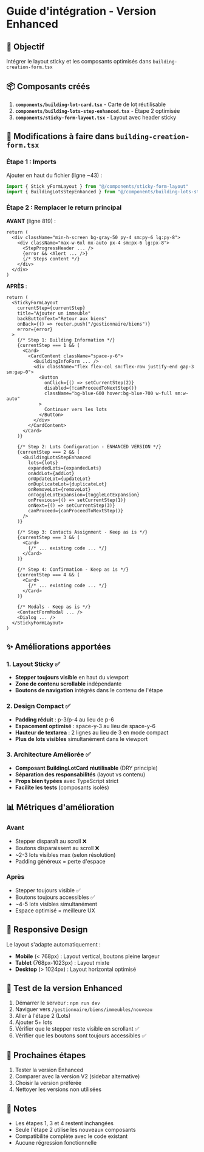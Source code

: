 # Guide d'intégration - Version Enhanced

## 🎯 Objectif
Intégrer le layout sticky et les composants optimisés dans `building-creation-form.tsx`

## 📦 Composants créés

1. **`components/building-lot-card.tsx`** - Carte de lot réutilisable
2. **`components/building-lots-step-enhanced.tsx`** - Étape 2 optimisée
3. **`components/sticky-form-layout.tsx`** - Layout avec header sticky

## 🔧 Modifications à faire dans `building-creation-form.tsx`

### Étape 1 : Imports

Ajouter en haut du fichier (ligne ~43) :

```typescript
import { Stick yFormLayout } from "@/components/sticky-form-layout"
import { BuildingLotsStepEnhanced } from "@/components/building-lots-step-enhanced"
```

### Étape 2 : Remplacer le return principal

**AVANT** (ligne 819) :
```tsx
return (
  <div className="min-h-screen bg-gray-50 py-4 sm:py-6 lg:py-8">
    <div className="max-w-6xl mx-auto px-4 sm:px-6 lg:px-8">
      <StepProgressHeader ... />
      {error && <Alert ... />}
      {/* Steps content */}
    </div>
  </div>
)
```

**APRÈS** :
```tsx
return (
  <StickyFormLayout
    currentStep={currentStep}
    title="Ajouter un immeuble"
    backButtonText="Retour aux biens"
    onBack={() => router.push("/gestionnaire/biens")}
    error={error}
  >
    {/* Step 1: Building Information */}
    {currentStep === 1 && (
      <Card>
        <CardContent className="space-y-6">
          <BuildingInfoForm ... />
          <div className="flex flex-col sm:flex-row justify-end gap-3 sm:gap-0">
            <Button
              onClick={() => setCurrentStep(2)}
              disabled={!canProceedToNextStep()}
              className="bg-blue-600 hover:bg-blue-700 w-full sm:w-auto"
            >
              Continuer vers les lots
            </Button>
          </div>
        </CardContent>
      </Card>
    )}

    {/* Step 2: Lots Configuration - ENHANCED VERSION */}
    {currentStep === 2 && (
      <BuildingLotsStepEnhanced
        lots={lots}
        expandedLots={expandedLots}
        onAddLot={addLot}
        onUpdateLot={updateLot}
        onDuplicateLot={duplicateLot}
        onRemoveLot={removeLot}
        onToggleLotExpansion={toggleLotExpansion}
        onPrevious={() => setCurrentStep(1)}
        onNext={() => setCurrentStep(3)}
        canProceed={canProceedToNextStep()}
      />
    )}

    {/* Step 3: Contacts Assignment - Keep as is */}
    {currentStep === 3 && (
      <Card>
        {/* ... existing code ... */}
      </Card>
    )}

    {/* Step 4: Confirmation - Keep as is */}
    {currentStep === 4 && (
      <Card>
        {/* ... existing code ... */}
      </Card>
    )}

    {/* Modals - Keep as is */}
    <ContactFormModal ... />
    <Dialog ... />
  </StickyFormLayout>
)
```

## ✨ Améliorations apportées

### 1. Layout Sticky ✅
- **Stepper toujours visible** en haut du viewport
- **Zone de contenu scrollable** indépendante
- **Boutons de navigation** intégrés dans le contenu de l'étape

### 2. Design Compact ✅
- **Padding réduit** : p-3/p-4 au lieu de p-6
- **Espacement optimisé** : space-y-3 au lieu de space-y-6
- **Hauteur de textarea** : 2 lignes au lieu de 3 en mode compact
- **Plus de lots visibles** simultanément dans le viewport

### 3. Architecture Améliorée ✅
- **Composant BuildingLotCard réutilisable** (DRY principle)
- **Séparation des responsabilités** (layout vs contenu)
- **Props bien typées** avec TypeScript strict
- **Facilite les tests** (composants isolés)

## 📊 Métriques d'amélioration

### Avant
- Stepper disparaît au scroll ❌
- Boutons disparaissent au scroll ❌
- ~2-3 lots visibles max (selon résolution)
- Padding généreux = perte d'espace

### Après
- Stepper toujours visible ✅
- Boutons toujours accessibles ✅
- ~4-5 lots visibles simultanément
- Espace optimisé = meilleure UX

## 🎨 Responsive Design

Le layout s'adapte automatiquement :
- **Mobile** (< 768px) : Layout vertical, boutons pleine largeur
- **Tablet** (768px-1023px) : Layout mixte
- **Desktop** (> 1024px) : Layout horizontal optimisé

## 🧪 Test de la version Enhanced

1. Démarrer le serveur : `npm run dev`
2. Naviguer vers `/gestionnaire/biens/immeubles/nouveau`
3. Aller à l'étape 2 (Lots)
4. Ajouter 5+ lots
5. Vérifier que le stepper reste visible en scrollant ✅
6. Vérifier que les boutons sont toujours accessibles ✅

## 🚀 Prochaines étapes

1. Tester la version Enhanced
2. Comparer avec la version V2 (sidebar alternative)
3. Choisir la version préférée
4. Nettoyer les versions non utilisées

## 📝 Notes

- Les étapes 1, 3 et 4 restent inchangées
- Seule l'étape 2 utilise les nouveaux composants
- Compatibilité complète avec le code existant
- Aucune régression fonctionnelle
